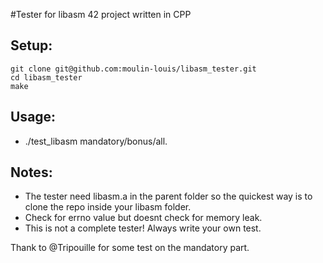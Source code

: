 #Tester for libasm 42 project written in CPP

## Setup:
```
git clone git@github.com:moulin-louis/libasm_tester.git
cd libasm_tester
make
```
## Usage: 
- ./test_libasm mandatory/bonus/all.
## Notes:
- The tester need libasm.a in the parent folder so the quickest way is to clone the repo inside your libasm folder.
- Check for errno value but doesnt check for memory leak.
- This is not a complete tester! Always write your own test.

Thank to @Tripouille for some test on the mandatory part.
